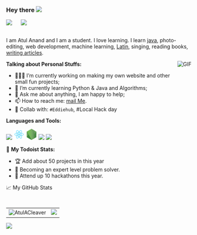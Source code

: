 
### Hey there <img src="https://media.giphy.com/media/292VY8JD9wSSA/giphy.gif" width="25px">
<a href="https://twitter.com/atulacleaver">
  <img align="left" width="40px" src="https://media.giphy.com/media/M9O6ePwNJ58UMF1Rvq/giphy.gif" />
</a>
<a href="https://www.instagram.com/atulacleaver/">
  <img align="left"  width="40px" src="https://media.giphy.com/media/SwyH7oWi2vhkOjCwiJ/giphy.gif" /></a>


<br>
<br>

 I am Atul Anand and I am a student. I love learning. I learn [java](http://hackerrank.com/), photo-editing, web development, machine learning, [Latin](https://www.duolingo.com/learn), singing, reading books, [writing articles](https://atulacleaver.medium.com/).

  <img align="right" alt="GIF" src="https://media.giphy.com/media/VTtANKl0beDFQRLDTh/giphy.gif"  height= 400px/>
  
**Talking about Personal Stuffs:**

- 👨🏽‍💻 I’m currently working on making my own website and other small fun projects;
- 🌱 I’m currently learning Python & Java and Algorithms; 
- 💬 Ask me about anything, I am happy to help;
- 📫 How to reach me: <a href="mailto:atulcleaver@gmail.com">mail Me</a>.
- 🤝 Collab with: <code>#Eddiehub</code>, #Local Hack day

**Languages and Tools:**  
<p>
<img height="30" src="https://media.giphy.com/media/ln7z2eWriiQAllfVcn/giphy.gif">
<img height="30" src="https://raw.githubusercontent.com/github/explore/80688e429a7d4ef2fca1e82350fe8e3517d3494d/topics/react/react.png">
<img height="30" src="https://raw.githubusercontent.com/github/explore/80688e429a7d4ef2fca1e82350fe8e3517d3494d/topics/nodejs/nodejs.png">
<img height="30" src="https://icons.iconarchive.com/icons/tatice/cristal-intense/128/Java-icon.png">
<img height="30" src="https://media.giphy.com/media/kH1DBkPNyZPOk0BxrM/giphy.gif">
</p>

🚧 **My Todoist Stats:**
<!-- TODO-IST:START -->
- 🏆  Add about 50 projects in this year         
- 🥅  Becoming an expert level problem solver.
- 📩  Attend up 10 hackathons this year.
<!-- TODO-IST:END -->


<div>📈 My GitHub Stats <br><br>
  <div>

<div>
  <table align = "center" ><tr>
<td> <img src="https://github-readme-stats.vercel.app/api?username=AtulACleaver&show_icons=true&&theme=radical" alt="AtulACleaver" style = "width: 250px;"/> </td>
<td> <img src="https://github-readme-stats.vercel.app/api/top-langs/?username=atulacleaver&layout=compact&theme=radical" style = "width: 250px;"/> </td>
</tr></table>
</div>

<div>
    <img src = "https://activity-graph.herokuapp.com/graph?username=AtulACleaver&show_icons=true&count_private=true&theme=redical&area=true">
</div>
</div>
</div>
